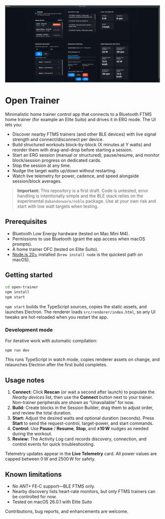 ![App Screenshot](app-screenshot.png)

# Open Trainer

Minimalistic home trainer control app that connects to a Bluetooth FTMS home trainer (for example an Elite Suito) and drives it in ERG mode. The UI lets you:

- Discover nearby FTMS trainers (and other BLE devices) with live signal strength and connect/disconnect per device.
- Build structured workouts block-by-block (X minutes at Y watts) and reorder them with drag-and-drop before starting a session.
- Start an ERG session (manual or structured), pause/resume, and monitor block/session progress on dedicated cards.
- Stop the session at any time.
- Nudge the target watts up/down without restarting.
- Watch live telemetry for power, cadence, and speed alongside session/block averages.

> **Important:** This repository is a first draft. Code is untested, error handling is intentionally simple and the BLE stack relies on the experimental `@abandonware/noble` package. Use at your own risk and start with low watt targets when testing.

## Prerequisites

- Bluetooth Low Energy hardware (tested on Mac Mini M4).
- Permissions to use Bluetooth (grant the app access when macOS prompts).
- A home trainer OFC (tested on Elite Suito).
- [Node.js 20+](https://nodejs.org/en/download) installed (`brew install node` is the quickest path on macOS).

## Getting started

```bash
cd open-trainer
npm install
npm start
```

`npm start` builds the TypeScript sources, copies the static assets, and launches Electron. The renderer loads `src/renderer/index.html`, so any UI tweaks are hot-reloaded when you restart the app.

### Development mode

For iterative work with automatic compilation:

```bash
npm run dev
```

This runs TypeScript in watch mode, copies renderer assets on change, and relaunches Electron after the first build completes.

## Usage notes

1. **Connect:** Click **Rescan** (or wait a second after launch) to populate the _Nearby devices_ list, then use the **Connect** button next to your trainer. Non-trainer peripherals are shown as “Unavailable” for now.
2. **Build:** Create blocks in the Session Builder, drag them to adjust order, and review the total duration.
3. **Start:** Adjust the desired watts and optional duration (seconds). Press **Start** to send the request-control, target-power, and start commands.
4. **Control:** Use **Pause** / **Resume**, **Stop**, and **±10 W** nudges as needed during the workout.
5. **Review:** The Activity Log card records discovery, connection, and control events for quick troubleshooting.

Telemetry updates appear in the **Live Telemetry** card. All power values are capped between 0 W and 2500 W for safety.

## Known limitations

- No ANT+ FE‑C support—BLE FTMS only.
- Nearby discovery lists heart-rate monitors, but only FTMS trainers can be controlled for now.
- Tested on macOS 26.0.1 with Elite Suito 

Contributions, bug reports, and enhancements are welcome.